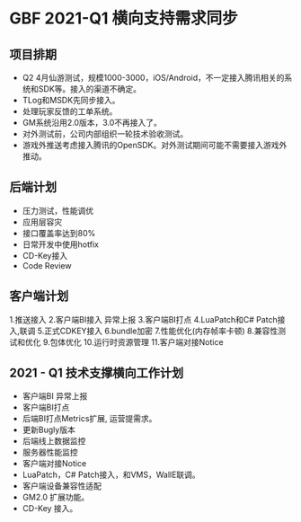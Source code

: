 # GBF 2021-Q1 横向支持需求同步

## 项目排期

* Q2 4月仙游测试，规模1000-3000，iOS/Android，不一定接入腾讯相关的系统和SDK等。接入的渠道不确定。
* TLog和MSDK先同步接入。
* 处理玩家反馈的工单系统。
* GM系统沿用2.0版本，3.0不再接入了。
* 对外测试前，公司内部组织一轮技术验收测试。
* 游戏外推送考虑接入腾讯的OpenSDK。对外测试期间可能不需要接入游戏外推动。

## 后端计划

* 压力测试，性能调优
* 应用层容灾
* 接口覆盖率达到80%
* 日常开发中使用hotfix
* CD-Key接入
* Code Review

## 客户端计划

1.推送接入
2.客户端BI接入 异常上报
3.客户端BI打点
4.LuaPatch和C# Patch接入,联调
5.正式CDKEY接入
6.bundle加密
7.性能优化(内存帧率卡顿)
8.兼容性测试和优化
9.包体优化
10.运行时资源管理
11.客户端对接Notice

## 2021 - Q1 技术支撑横向工作计划

* 客户端BI 异常上报
* 客户端BI打点
* 后端BI打点Metrics扩展, 运营提需求。
* 更新Bugly版本
* 后端线上数据监控
* 服务器性能监控
* 客户端对接Notice
* LuaPatch，C# Patch接入，和VMS，WallE联调。
* 客户端设备兼容性适配
* GM2.0 扩展功能。
* CD-Key 接入。
